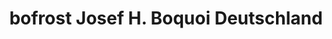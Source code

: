 ---
title: "bofrost Josef H. Boquoi Deutschland"
url: /st-gangloff/bofrost-josef-h-boquoi-deutschland/
shop: Feinkost
---
